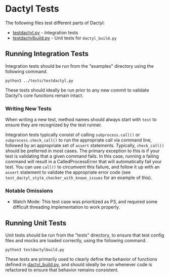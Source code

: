 # Dactyl Tests

The following files test different parts of Dactyl:

- [testdactyl.py](./testdactyl.py) - Integration tests
- [testdactylbuild.py](./testdactylbuild.py) - Unit tests for `dactyl_build.py`

## Running Integration Tests

Integration tests should be run from the "examples" directory using the following command.

```
python3 ../tests/testdactyl.py
```

These tests should ideally be run prior to any new commit to validate Dactyl's core functions remain intact.

### Writing New Tests

When writing a new test, method names should always start with `test` to ensure they are recognized by the test runner.

Integration tests typically consist of calling `subprocess.call()` or `subprocess.check_call()` to run the appropriate call via command line, followed by an appropriate set of `assert` statements.  Typically, `check_call()` should
be preferred in most cases.  The primary exception to this is if your test is validating that a given command fails.  In this case, running a failing command will result in a CalledProcessError that will automatically fail your test.
You can use `call()` to circumvent this failure, and follow it up with an `assert` statement to validate the appropriate error code (see `test_dactyl_style_checker_with_known_issues` for an example of this).

### Notable Omissions

- Watch Mode: This test case was prioritized as P3, and required some difficult threading implementation to work properly.

## Running Unit Tests

Unit tests should be run from the "tests" directory, to ensure that test config files and mocks are loaded correctly, using the following command.

```
python3 testdactylbuild.py
```

These tests are primarily used to clearly define the behavior of functions defined in [dactyl_build.py](../dactyl/dactyl_build.py), and should ideally be run whenever code is refactored to ensure that behavior remains consistent.